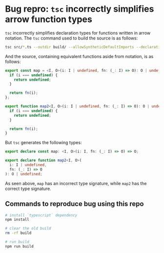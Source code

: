 # Bug repro: `tsc` incorrectly simplifies arrow function types

`tsc` incorrectly simplifies declaration types for functions written in arrow notation.
The `tsc` command used to build the source is as follows:

```bash
tsc src/*.ts --outdir build/ --allowSyntheticDefaultImports --declaration --sourceMap
```

And the source, containing equivalent functions aside from notation, is as follows:

```typescript
export const map = <I, O>(i: I | undefined, fn: (_: I) => O): O | undefined => {
  if (i === undefined) {
    return undefined;
  }

  return fn(i);
};

export function map2<I, O>(i: I | undefined, fn: (_: I) => O): O | undefined {
  if (i === undefined) {
    return undefined;
  }

  return fn(i);
}
```

But `tsc` generates the following types:

```typescript
export declare const map: <I, O>(i: I, fn: (_: I) => O) => O;

export declare function map2<I, O>(
  i: I | undefined,
  fn: (_: I) => O
): O | undefined;
```

As seen above, `map` has an incorrect type signature, while `map2` has the correct type signature.

## Commands to reproduce bug using this repo

```bash
# install `typescript` dependency
npm install

# clear the old build
rm -rf build

# run build
npm run build
```
